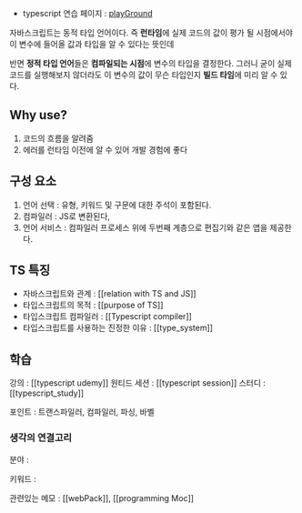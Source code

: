 
- typescript 연습 페이지  : [playGround](https://www.typescriptlang.org/play?#code/JYWwDg9gTgLgBAbzgVwM4FMCKz1QJ5wC+cAZlBCHAORToCGAxjALQCOO+VAsAFCiSw4dAB7AIqUuUpURY1Nx68YeMOjgBxcsjBwAvIjjAAJgC44AO2QgARriK9eDCOdTwS6GAwAWmiNon6ABQAlGYAClLAGAA8vtoA2gC6AHx6qbLiAHQA5h6BVAD02Vpg8sGZMF7o5oG0qJAuarqpdQ0YmUZ0MHTBDjxOLvBInd1EeigY2Lh4gfFUxX6lVIkANKQe3nGlvTwFBXAHhwB6APxwA65wI3RmW0lwAD4o5kboJMDm6Ea8QA)

자바스크립트는 동적 타입 언어이다.  즉 **런타임**에 실제 코드의 값이 평가 될 시점에서야 이 변수에 들어올 값과 타입을 알 수 있다는 뜻인데

반면 **정적 타입 언어**들은 **컴파일되는 시점**에 변수의 타입을 결정한다. 그러니 굳이 실제 코드를 실행해보지 않더라도 이 변수의 값이 무슨 타입인지 **빌드 타임**에 미리 알 수 있다.

## Why use?
1. 코드의 흐름을 알려줌
2. 에러를 런타임 이전에 알 수 있어 개발 경험에 좋다

## 구성 요소
1. 언어 선택 : 유형, 키워드 및 구문에 대한 주석이 포함된다. 
2. 컴파일러 : JS로 변환된다,
3. 언어 서비스  : 컴파일러 프로세스 위에 두번째 계층으로 편집기와 같은 앱을 제공한다. 

## TS 특징
- 자바스크립트와 관계 : [[relation with TS and JS]]
- 타입스크립트의 목적 : [[purpose of TS]]
- 타입스크립트 컴파일러 : [[Typescript compiler]]
- 타입스크립트를 사용하는 진정한 이유 : [[type_system]]

## 학습
강의 : [[typescript udemy]]
원티드 세션 : [[typescript session]]
스터디 : [[typescript_study]]

포인트 : 트랜스파일러, 컴파일러, 파싱, 바벨


### 생각의 연결고리
분야 :

키워드 :

관련있는 메모 : [[webPack]], [[programming Moc]]